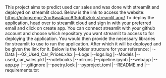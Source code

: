 This project aims to predict used car sales and was done with streamlit and deployed on streamlit cloud.
Below is the link to access the website: https://mlopsrepo-2rxr8wa4acc8f5dothzkrk.streamlit.app/
To deploy the application, head over to streamlit cloud and sign in with your preferred email and click on create app. You can connect streamlit with your github account and choose which repository you want streamlit to access to for deploying the application.
You would then provide the necessary libraries for streamlit to use to run the application. After which it will be deployed and be given the link for it.
Below is the folder structure for your reference:
|--Data
    |--02_Used_Car_Prices.xlsx
|--Logs
    |--logs.log
|--Models
    |--used_car_sales.pkl
|--notebooks
    |--mlruns
    |--pipeline.ipynb
|--webapp
    |--app.py
|--.gitignore
|--poetry.lock
|--pyproject.toml
|--README.md
|--requirements.txt